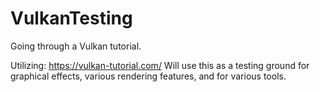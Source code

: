# VulkanTesting
Going through a Vulkan tutorial.

Utilizing: https://vulkan-tutorial.com/
Will use this as a testing ground for graphical effects, various rendering features, and for various tools.
